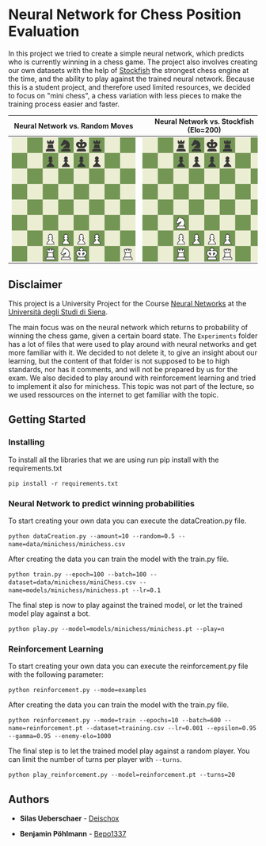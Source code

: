 # Neural Network for Chess Position Evaluation 

In this project we tried to create a simple neural network, which predicts who is currently winning in a chess game. The project also involves creating our own datasets with the help of [Stockfish](https://stockfishchess.org) the strongest chess engine at the time, and the ability to play against the trained neural network. Because this is a student project, and therefore used limited resources, we decided to focus on "mini chess", a chess variation with less pieces to make the training process easier and faster. 

| Neural Network vs. Random Moves | Neural Network vs. Stockfish (Elo=200) | Reinforcement Learning agent vs random player moves |
|:-------------------------------:|:--------------------------------------:|:----------------------------------------------------:|
| <div style="width:250px; height:250px; text-align:center;"><img src="images/random.gif" style="max-width:100%; max-height:100%;"></div> | <div style="width:250px; height:250px; text-align:center;"><img src="images/stockfish200.gif" style="max-width:100%; max-height:100%;"></div> | <div style="width:250px; height:250px; text-align:center;"><img src="images/reinforcement.gif" style="max-width:100%; max-height:100%;"></div> |

## Disclaimer 
This project is a University Project for the Course [Neural Networks](https://www.unisi.it/ugov/degreecourse/480727) at the [Università degli Studi di Siena](https://www.unisi.it).

The main focus was on the neural network which returns to probability of winning the chess game, given a certain board state. The `Experiments` folder has a lot of files that were used to play around with neural networks and get more familiar with it. We decided to not delete it, to give an insight about our learning, but the content of that folder is not supposed to be to high standards, nor has it comments, and will not be prepared by us for the exam. We also decided to play around with reinforcement learning and tried to implement it also for minichess. This topic was not part of the lecture, so we used ressources on the internet to get familiar with the topic.

## Getting Started
### Installing

To install all the libraries that we are using run pip install with the requirements.txt

```
pip install -r requirements.txt
```
### Neural Network to predict winning probabilities

To start creating your own data you can execute the dataCreation.py file.

```
python dataCreation.py --amount=10 --random=0.5 --name=data/minichess/minichess.csv
```

After creating the data you can train the model with the train.py file.

```
python train.py --epoch=100 --batch=100 --dataset=data/minichess/miniChess.csv --name=models/minichess/minichess.pt --lr=0.1
```

The final step is now to play against the trained model, or let the trained model play against a bot.

```
python play.py --model=models/minichess/minichess.pt --play=n
```
### Reinforcement Learning
To start creating your own data you can execute the reinforcement.py file with the following parameter:

```
python reinforcement.py --mode=examples
```
After creating the data you can train the model with the train.py file.

```
python reinforcement.py --mode=train --epochs=10 --batch=600 --name=reinforcement.pt --dataset=training.csv --lr=0.001 --epsilon=0.95 --gamma=0.95 --enemy-elo=1000
```
The final step is to let the trained model play against a random player.
You can limit the number of turns per player with `--turns`.
```
python play_reinforcement.py --model=reinforcement.pt --turns=20 
```


## Authors

* **Silas Ueberschaer** - [Deischox](https://github.com/Deischox)

* **Benjamin Pöhlmann** - [Bepo1337](https://github.com/Bepo1337)
